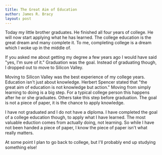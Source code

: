 ```yaml
---
title: The Great Aim of Education
author: James R. Bracy
layout: post
---
```


Today my little brother graduates. He finished all four years of college. He
will now start applying what he has learned. The college education is the great
dream and many complete it. To me, completing college is a dream which I woke
up in the middle of.

If you asked me about getting my degree a few years ago I would have said "yes,
I'm sure of it." Graduation was the goal. Instead of graduating though,  I
dropped out to move to Silicon Valley.

Moving to Silicon Valley was the best experience of my college years.
Education isn't just about knowledge. Herbert Spencer stated that "the great
aim of education is not knowledge but action." Moving from simply learning to
doing is a big step. For a typical college person this happens after he or
she graduates. Others take this step before graduation. The goal is not a
piece of paper, it is the chance to apply knowledge.

I have not graduated and I do not have a diploma. I have completed the goal
of a college education though, to apply what I have learned. The most
valuable eduction comes from actually doing, not learning. So while I have not
been handed a piece of paper, I know the piece of paper isn't what really
matters.

At some point I plan to go back to college, but I'll probably end up studying
something else!